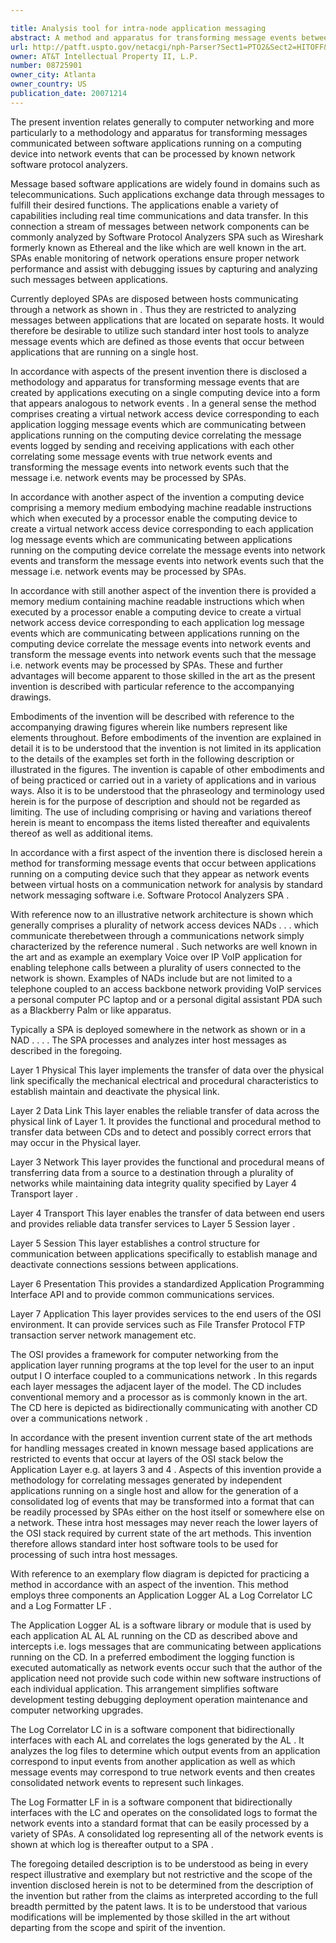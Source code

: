 ```yaml
---

title: Analysis tool for intra-node application messaging
abstract: A method and apparatus for transforming message events between applications running on a computing device into a form that appears as network events between multiple virtual network access devices. These “network events” may then be processed by known network software protocol analyzers.
url: http://patft.uspto.gov/netacgi/nph-Parser?Sect1=PTO2&Sect2=HITOFF&p=1&u=%2Fnetahtml%2FPTO%2Fsearch-adv.htm&r=1&f=G&l=50&d=PALL&S1=08725901&OS=08725901&RS=08725901
owner: AT&T Intellectual Property II, L.P.
number: 08725901
owner_city: Atlanta
owner_country: US
publication_date: 20071214
---
```

The present invention relates generally to computer networking and more particularly to a methodology and apparatus for transforming messages communicated between software applications running on a computing device into network events that can be processed by known network software protocol analyzers.

Message based software applications are widely found in domains such as telecommunications. Such applications exchange data through messages to fulfill their desired functions. The applications enable a variety of capabilities including real time communications and data transfer. In this connection a stream of messages between network components can be commonly analyzed by Software Protocol Analyzers SPA such as Wireshark formerly known as Ethereal and the like which are well known in the art. SPAs enable monitoring of network operations ensure proper network performance and assist with debugging issues by capturing and analyzing such messages between applications.

Currently deployed SPAs are disposed between hosts communicating through a network as shown in . Thus they are restricted to analyzing messages between applications that are located on separate hosts. It would therefore be desirable to utilize such standard inter host tools to analyze message events which are defined as those events that occur between applications that are running on a single host.

In accordance with aspects of the present invention there is disclosed a methodology and apparatus for transforming message events that are created by applications executing on a single computing device into a form that appears analogous to network events . In a general sense the method comprises creating a virtual network access device corresponding to each application logging message events which are communicating between applications running on the computing device correlating the message events logged by sending and receiving applications with each other correlating some message events with true network events and transforming the message events into network events such that the message i.e. network events may be processed by SPAs.

In accordance with another aspect of the invention a computing device comprising a memory medium embodying machine readable instructions which when executed by a processor enable the computing device to create a virtual network access device corresponding to each application log message events which are communicating between applications running on the computing device correlate the message events into network events and transform the message events into network events such that the message i.e. network events may be processed by SPAs.

In accordance with still another aspect of the invention there is provided a memory medium containing machine readable instructions which when executed by a processor enable a computing device to create a virtual network access device corresponding to each application log message events which are communicating between applications running on the computing device correlate the message events into network events and transform the message events into network events such that the message i.e. network events may be processed by SPAs. These and further advantages will become apparent to those skilled in the art as the present invention is described with particular reference to the accompanying drawings.

Embodiments of the invention will be described with reference to the accompanying drawing figures wherein like numbers represent like elements throughout. Before embodiments of the invention are explained in detail it is to be understood that the invention is not limited in its application to the details of the examples set forth in the following description or illustrated in the figures. The invention is capable of other embodiments and of being practiced or carried out in a variety of applications and in various ways. Also it is to be understood that the phraseology and terminology used herein is for the purpose of description and should not be regarded as limiting. The use of including comprising or having and variations thereof herein is meant to encompass the items listed thereafter and equivalents thereof as well as additional items.

In accordance with a first aspect of the invention there is disclosed herein a method for transforming message events that occur between applications running on a computing device such that they appear as network events between virtual hosts on a communication network for analysis by standard network messaging software i.e. Software Protocol Analyzers SPA .

With reference now to an illustrative network architecture is shown which generally comprises a plurality of network access devices NADs . . . which communicate therebetween through a communications network simply characterized by the reference numeral . Such networks are well known in the art and as example an exemplary Voice over IP VoIP application for enabling telephone calls between a plurality of users connected to the network is shown. Examples of NADs include but are not limited to a telephone coupled to an access backbone network providing VoIP services a personal computer PC laptop and or a personal digital assistant PDA such as a Blackberry Palm or like apparatus.

Typically a SPA is deployed somewhere in the network as shown or in a NAD . . . . The SPA processes and analyzes inter host messages as described in the foregoing.

Layer 1 Physical This layer implements the transfer of data over the physical link specifically the mechanical electrical and procedural characteristics to establish maintain and deactivate the physical link.

Layer 2 Data Link This layer enables the reliable transfer of data across the physical link of Layer 1. It provides the functional and procedural method to transfer data between CDs and to detect and possibly correct errors that may occur in the Physical layer.

Layer 3 Network This layer provides the functional and procedural means of transferring data from a source to a destination through a plurality of networks while maintaining data integrity quality specified by Layer 4 Transport layer .

Layer 4 Transport This layer enables the transfer of data between end users and provides reliable data transfer services to Layer 5 Session layer .

Layer 5 Session This layer establishes a control structure for communication between applications specifically to establish manage and deactivate connections sessions between applications.

Layer 6 Presentation This provides a standardized Application Programming Interface API and to provide common communications services.

Layer 7 Application This layer provides services to the end users of the OSI environment. It can provide services such as File Transfer Protocol FTP transaction server network management etc.

The OSI provides a framework for computer networking from the application layer running programs at the top level for the user to an input output I O interface coupled to a communications network . In this regards each layer messages the adjacent layer of the model. The CD includes conventional memory and a processor as is commonly known in the art. The CD here is depicted as bidirectionally communicating with another CD over a communications network .

In accordance with the present invention current state of the art methods for handling messages created in known message based applications are restricted to events that occur at layers of the OSI stack below the Application Layer e.g. at layers 3 and 4 . Aspects of this invention provide a methodology for correlating messages generated by independent applications running on a single host and allow for the generation of a consolidated log of events that may be transformed into a format that can be readily processed by SPAs either on the host itself or somewhere else on a network. These intra host messages may never reach the lower layers of the OSI stack required by current state of the art methods. This invention therefore allows standard inter host software tools to be used for processing of such intra host messages.

With reference to an exemplary flow diagram is depicted for practicing a method in accordance with an aspect of the invention. This method employs three components an Application Logger AL a Log Correlator LC and a Log Formatter LF .

The Application Logger AL is a software library or module that is used by each application AL AL AL running on the CD as described above and intercepts i.e. logs messages that are communicating between applications running on the CD. In a preferred embodiment the logging function is executed automatically as network events occur such that the author of the application need not provide such code within new software instructions of each individual application. This arrangement simplifies software development testing debugging deployment operation maintenance and computer networking upgrades.

The Log Correlator LC in is a software component that bidirectionally interfaces with each AL and correlates the logs generated by the AL . It analyzes the log files to determine which output events from an application correspond to input events from another application as well as which message events may correspond to true network events and then creates consolidated network events to represent such linkages.

The Log Formatter LF in is a software component that bidirectionally interfaces with the LC and operates on the consolidated logs to format the network events into a standard format that can be easily processed by a variety of SPAs. A consolidated log representing all of the network events is shown at which log is thereafter output to a SPA .

The foregoing detailed description is to be understood as being in every respect illustrative and exemplary but not restrictive and the scope of the invention disclosed herein is not to be determined from the description of the invention but rather from the claims as interpreted according to the full breadth permitted by the patent laws. It is to be understood that various modifications will be implemented by those skilled in the art without departing from the scope and spirit of the invention.

